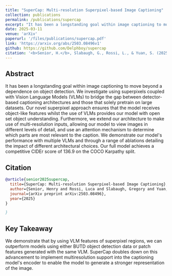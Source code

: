 ```yaml
---
title: "SuperCap: Multi-resolution Superpixel-based Image Captioning"
collection: publications
permalink: /publications/supercap
excerpt: "It has been a longstanding goal within image captioning to move beyond a dependence on object detection. We investigate using superpixels coupled with Vision Language Models (VLMs) to bridge the gap between detector-based captioning architectures and those that solely pretrain on large datasets. Our novel superpixel approach ensures that the model receives object-like features whilst the use of VLMs provides our model with open set object understanding. Furthermore, we extend our architecture to make use of multi-resolution inputs, allowing our model to view images in different levels of detail, and use an attention mechanism to determine which parts are most relevant to the caption. We demonstrate our model's performance with multiple VLMs and through a range of ablations detailing the impact of different architectural choices. Our full model achieves a competitive CIDEr score of 136.9 on the COCO Karpathy split. "
date: 2025-03-11
venue: 'arXiv'
paperurl: '/files/publications/supercap.pdf'
link: 'https://arxiv.org/abs/2503.08496v1'
github: https://github.com/Delphboy/supercap
citation: '<b>Senior, H.</b>, Slabaugh, G., Rossi, L., & Yuan, S. (2025). SuperCap: Multi-resolution Superpixel-based Image Captioning. <i>arXiv</i>'
---
```


## Abstract
It has been a longstanding goal within image captioning to move beyond a dependence on object detection. We investigate using superpixels coupled with Vision Language Models (VLMs) to bridge the gap between detector-based captioning architectures and those that solely pretrain on large datasets. Our novel superpixel approach ensures that the model receives object-like features whilst the use of VLMs provides our model with open set object understanding. Furthermore, we extend our architecture to make use of multi-resolution inputs, allowing our model to view images in different levels of detail, and use an attention mechanism to determine which parts are most relevant to the caption. We demonstrate our model's performance with multiple VLMs and through a range of ablations detailing the impact of different architectural choices. Our full model achieves a competitive CIDEr score of 136.9 on the COCO Karpathy split. 

## Citation

```bibtex
@article{senior2025supercap,
  title={SuperCap: Multi-resolution Superpixel-based Image Captioning},
  author={Senior, Henry and Rossi, Luca and Slabaugh, Gregory and Yuan, Shanxin},
  journal={arXiv preprint arXiv:2503.08496},
  year={2025}
}

}
```

## Key Takeaway

We demonstrate that by using VLM features of superpixel regions, we can outperform models using either BUTD object detection data or patch features generated with the same VLM. SuperCap doubles down on this advancement to implement multiresolution support into the captioning model's encoder to enable the model to generate a stronger representation of the image.


